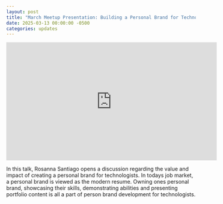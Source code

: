 ```yaml
---
layout: post
title: "March Meetup Presentation: Building a Personal Brand for Technologists by Rosanna Santiago"
date: 2025-03-13 00:00:00 -0500
categories: updates
---
```


<iframe width="560" height="315" src="https://www.youtube.com/embed/yeNlan22nLQ?si=xADCmsj-koP5XAkK" title="YouTube video player" frameborder="0" allow="accelerometer; autoplay; clipboard-write; encrypted-media; gyroscope; picture-in-picture; web-share" referrerpolicy="strict-origin-when-cross-origin" allowfullscreen></iframe>

<br>

In this talk, Rosanna Santiago opens a discussion regarding the value and impact of creating a personal brand for technologists. In todays job market, a personal brand is viewed as the modern resume. Owning ones personal brand, showcasing their skills, demonstrating abilities and presenting portfolio content is all a part of person brand development for technologists. 
